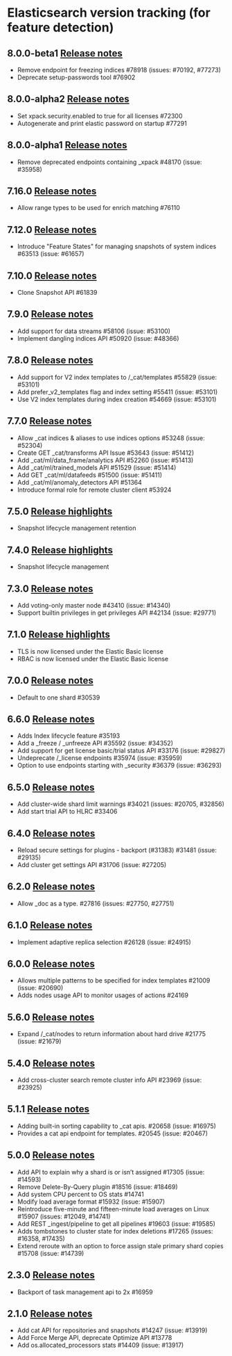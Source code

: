 # Elasticsearch version tracking (for feature detection)

## 8.0.0-beta1 [Release notes](https://www.elastic.co/guide/en/elasticsearch/reference/8.0/release-notes-8.0.0-beta1.html)

- Remove endpoint for freezing indices #78918 (issues: #70192, #77273)
- Deprecate setup-passwords tool #76902

## 8.0.0-alpha2 [Release notes](https://www.elastic.co/guide/en/elasticsearch/reference/8.0/release-notes-8.0.0-alpha2.html)

- Set xpack.security.enabled to true for all licenses #72300
- Autogenerate and print elastic password on startup #77291

## 8.0.0-alpha1 [Release notes](https://www.elastic.co/guide/en/elasticsearch/reference/8.0/release-notes-8.0.0-alpha1.html)

- Remove deprecated endpoints containing _xpack #48170 (issue: #35958)

## 7.16.0 [Release notes](https://www.elastic.co/guide/en/elasticsearch/reference/7.16/release-notes-7.16.0.html)

- Allow range types to be used for enrich matching #76110

## 7.12.0 [Release notes](https://www.elastic.co/guide/en/elasticsearch/reference/7.12/release-notes-7.12.0.html)

- Introduce "Feature States" for managing snapshots of system indices #63513 (issue: #61657)

## 7.10.0 [Release notes](https://www.elastic.co/guide/en/elasticsearch/reference/7.10/release-notes-7.10.0.html)

- Clone Snapshot API #61839

## 7.9.0 [Release notes](https://www.elastic.co/guide/en/elasticsearch/reference/7.9/release-notes-7.9.0.html)

- Add support for data streams #58106 (issue: #53100)
- Implement dangling indices API #50920 (issue: #48366)

## 7.8.0 [Release notes](https://www.elastic.co/guide/en/elasticsearch/reference/7.8/release-notes-7.8.0.html)

- Add support for V2 index templates to /_cat/templates #55829 (issue: #53101)
- Add prefer_v2_templates flag and index setting #55411 (issue: #53101)
- Use V2 index templates during index creation #54669 (issue: #53101)

## 7.7.0 [Release notes](https://www.elastic.co/guide/en/elasticsearch/reference/7.7/release-notes-7.7.0.html)

- Allow _cat indices & aliases to use indices options #53248 (issue: #52304)
- Create GET _cat/transforms API Issue #53643 (issue: #51412)
- Add _cat/ml/data_frame/analytics API #52260 (issue: #51413)
- Add _cat/ml/trained_models API #51529 (issue: #51414)
- Add GET _cat/ml/datafeeds #51500 (issue: #51411)
- Add _cat/ml/anomaly_detectors API #51364
- Introduce formal role for remote cluster client #53924


## 7.5.0 [Release highlights](https://www.elastic.co/guide/en/elasticsearch/reference/7.5/release-highlights-7.5.0.html)

- Snapshot lifecycle management retention

## 7.4.0 [Release highlights](https://www.elastic.co/guide/en/elasticsearch/reference/7.4/release-highlights-7.4.0.html)

- Snapshot lifecycle management

## 7.3.0 [Release notes](https://www.elastic.co/guide/en/elasticsearch/reference/7.3/release-notes-7.3.0.html)

- Add voting-only master node #43410 (issue: #14340)
- Support builtin privileges in get privileges API #42134 (issue: #29771)

## 7.1.0 [Release highlights](https://www.elastic.co/guide/en/elasticsearch/reference/7.1/release-highlights-7.1.0.html)

- TLS is now licensed under the Elastic Basic license
- RBAC is now licensed under the Elastic Basic license

## 7.0.0 [Release notes](https://www.elastic.co/guide/en/elasticsearch/reference/7.0/release-notes-7.0.0.html)

- Default to one shard #30539

## 6.6.0 [Release notes](https://www.elastic.co/guide/en/elasticsearch/reference/6.6/release-notes-6.6.0.html)

- Adds Index lifecycle feature #35193
- Add a _freeze / _unfreeze API #35592 (issue: #34352)
- Add support for get license basic/trial status API #33176 (issue: #29827)
- Undeprecate /_license endpoints #35974 (issue: #35959)
- Option to use endpoints starting with _security #36379 (issue: #36293)

## 6.5.0 [Release notes](https://www.elastic.co/guide/en/elasticsearch/reference/6.5/release-notes-6.5.0.html)

- Add cluster-wide shard limit warnings #34021 (issues: #20705, #32856)
- Add start trial API to HLRC #33406

## 6.4.0 [Release notes](https://www.elastic.co/guide/en/elasticsearch/reference/6.4/release-notes-6.4.0.html)

- Reload secure settings for plugins - backport (#31383) #31481 (issue: #29135)
- Add cluster get settings API #31706 (issue: #27205)

## 6.2.0 [Release notes](https://www.elastic.co/guide/en/elasticsearch/reference/6.2/release-notes-6.2.0.html)

- Allow _doc as a type. #27816 (issues: #27750, #27751)

## 6.1.0 [Release notes](https://www.elastic.co/guide/en/elasticsearch/reference/6.1/release-notes-6.1.0.html)

- Implement adaptive replica selection #26128 (issue: #24915)

## 6.0.0 [Release notes](https://www.elastic.co/guide/en/elasticsearch/reference/6.0/release-notes-6.0.0.html)

- Allows multiple patterns to be specified for index templates #21009 (issue: #20690)
- Adds nodes usage API to monitor usages of actions #24169

## 5.6.0 [Release notes](https://www.elastic.co/guide/en/elasticsearch/reference/5.6/release-notes-5.6.0.html)

- Expand /_cat/nodes to return information about hard drive #21775 (issue: #21679)

## 5.4.0 [Release notes](https://www.elastic.co/guide/en/elasticsearch/reference/5.4/release-notes-5.4.0.html)

- Add cross-cluster search remote cluster info API #23969 (issue: #23925)

## 5.1.1 [Release notes](https://www.elastic.co/guide/en/elasticsearch/reference/5.1/release-notes-5.1.1.html)

- Adding built-in sorting capability to _cat apis. #20658 (issue: #16975)
- Provides a cat api endpoint for templates. #20545 (issue: #20467)

## 5.0.0 [Release notes](https://www.elastic.co/guide/en/elasticsearch/reference/5.0/release-notes-5.0.0.html)

- Add API to explain why a shard is or isn’t assigned #17305 (issue: #14593)
- Remove Delete-By-Query plugin #18516 (issue: #18469)
- Add system CPU percent to OS stats #14741
- Modify load average format #15932 (issue: #15907)
- Reintroduce five-minute and fifteen-minute load averages on Linux #15907 (issues: #12049, #14741)
- Add REST _ingest/pipeline to get all pipelines #19603 (issue: #19585)
- Adds tombstones to cluster state for index deletions #17265 (issues: #16358, #17435)
- Extend reroute with an option to force assign stale primary shard copies #15708 (issue: #14739)

## 2.3.0 [Release notes](https://www.elastic.co/guide/en/elasticsearch/reference/2.3/release-notes-2.3.0.html)

- Backport of task management api to 2x #16959

## 2.1.0 [Release notes](https://www.elastic.co/guide/en/elasticsearch/reference/2.1/release-notes-2.1.0.html)

- Add cat API for repositories and snapshots #14247 (issue: #13919)
- Add Force Merge API, deprecate Optimize API #13778
- Add os.allocated_processors stats #14409 (issue: #13917)
